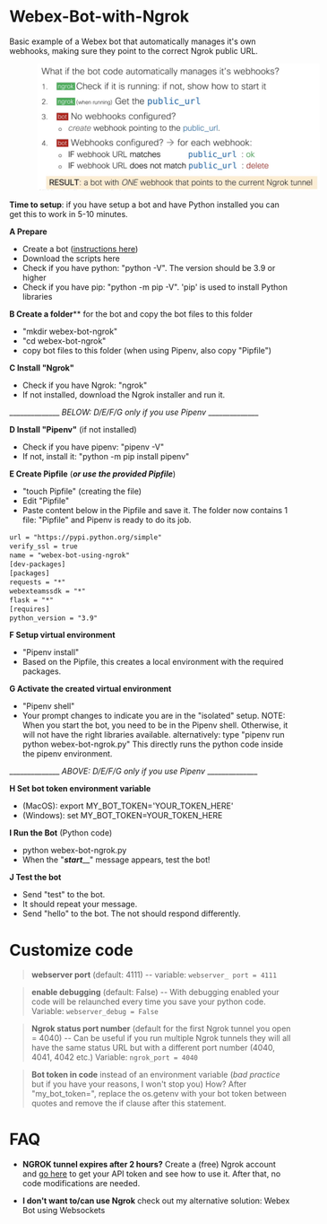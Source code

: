 # Webex-Bot-with-Ngrok
Basic example of a Webex bot that automatically manages it's own webhooks, making sure they point to the correct Ngrok public URL.

<img src="https://github.com/DJF3/My-Image-Repo/blob/main/webex-python-bot-ngrok.jpg?raw=true" width="650px" style="padding-left:50px;"/>

**Time to setup**: if you have setup a bot and have Python installed you can get this to work in 5-10 minutes.

**A Prepare**
- Create a bot ([instructions here](https://cisco.sharepoint.com/Sites/CollaborationAPI/SitePages/Create-a-Webex-B.aspx))
- Download the scripts here 
- Check if you have python: "python -V".    The version should be 3.9 or higher
- Check if you have pip: "python -m pip -V".    'pip' is used to install Python libraries

**B Create a folder**** for the bot and copy the bot files to this folder
- "mkdir webex-bot-ngrok"
- "cd webex-bot-ngrok"
- copy bot files to this folder  (when using Pipenv, also copy "Pipfile")

**C Install "Ngrok"**
- Check if you have Ngrok: "ngrok"
- If not installed, download the Ngrok installer and run it. 

______________ *BELOW: D/E/F/G only if you use Pipenv* ______________

**D Install "Pipenv"** (if not installed)
- Check if you have pipenv: "pipenv -V"
- If not, install it: "python -m pip install pipenv"


**E Create Pipfile** (***or use the provided Pipfile***)
- "touch Pipfile" (creating the file)
- Edit "Pipfile"
- Paste content below in the Pipfile and save it. The folder now contains 1 file: "Pipfile" and Pipenv is ready to do its job.

```source
url = "https://pypi.python.org/simple"
verify_ssl = true
name = "webex-bot-using-ngrok"
[dev-packages]
[packages]
requests = "*"
webexteamssdk = "*"
flask = "*"
[requires]
python_version = "3.9"
```

**F Setup virtual environment**
- "Pipenv install"
- Based on the Pipfile, this creates a local environment with the required packages.

**G Activate the created virtual environment**
- "Pipenv shell"
- Your prompt changes to indicate you are in the "isolated" setup.
NOTE: When you start the bot, you need to be in the Pipenv shell. Otherwise, it will not have the right libraries available.
alternatively: type "pipenv run python webex-bot-ngrok.py"
This directly runs the python code inside the pipenv environment. 

______________ *ABOVE: D/E/F/G only if you use Pipenv* ______________

**H Set bot token environment variable**
- (MacOS): export MY_BOT_TOKEN='YOUR_TOKEN_HERE'
- (Windows): set MY_BOT_TOKEN=YOUR_TOKEN_HERE


**I Run the Bot** (Python code)
- python webex-bot-ngrok.py  
- When the "___start_____" message appears, test the bot!


**J Test the bot**
- Send "test" to the bot.
- It should repeat your message.
- Send "hello" to the bot. The not should respond differently.




# Customize code

> **webserver port** (default: 4111) -- variable: ```webserver_ port = 4111```  

> **enable debugging** (default: False) -- With debugging enabled your code will be relaunched every time you save your python code. Variable: ```webserver_debug = False```  

> **Ngrok status port number** (default for the first Ngrok tunnel you open = 4040) -- Can be useful if you run multiple Ngrok tunnels they will all have the same status URL but with a different port number (4040, 4041, 4042 etc.) Variable: ```ngrok_port = 4040```  

> **Bot token in code** instead of an environment variable (*bad practice* but if you have your reasons, I won't stop you)
How? After "my_bot_token=", replace the os.getenv with your bot token between quotes and remove the if clause after this statement.


# FAQ

- **NGROK tunnel expires after 2 hours?** Create a (free) Ngrok account and [go here](https://dashboard.ngrok.com/get-started/your-authtoken) to get your API token and see how to use it. After that, no code modifications are needed.

- **I don't want to/can use Ngrok** check out my alternative solution: Webex Bot using Websockets


